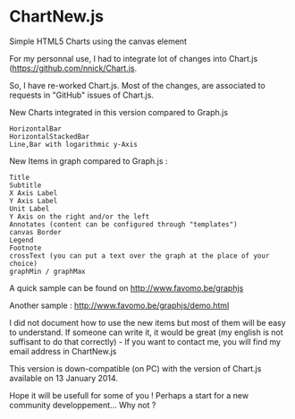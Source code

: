 ChartNew.js
===========


Simple HTML5 Charts using the canvas element




For my personnal use, I had to integrate lot of changes into Chart.js (https://github.com/nnick/Chart.js. 

So, I have re-worked Chart.js. Most of the changes, are associated to requests in "GitHub" issues of Chart.js.



New Charts integrated in this version compared to Graph.js

    HorizontalBar
    HorizontalStackedBar
	Line,Bar with logarithmic y-Axis

New Items in graph compared to Graph.js :

    Title
    Subtitle
    X Axis Label
    Y Axis Label
    Unit Label
    Y Axis on the right and/or the left
    Annotates (content can be configured through "templates")
    canvas Border
    Legend
    Footnote
    crossText (you can put a text over the graph at the place of your choice)
    graphMin / graphMax
    

A quick sample can be found on http://www.favomo.be/graphjs

Another sample : http://www.favomo.be/graphjs/demo.html


I did not document how to use the new items but most of them will be easy to understand. If someone can write it, it would be great (my english is not suffisant to do that correctly) - If you want to contact me, you will find my email address in ChartNew.js

This version is down-compatible (on PC) with the version of Chart.js available on 13 January 2014.

Hope it will be usefull for some of you ! Perhaps a start for a new community developpement... Why not ?
